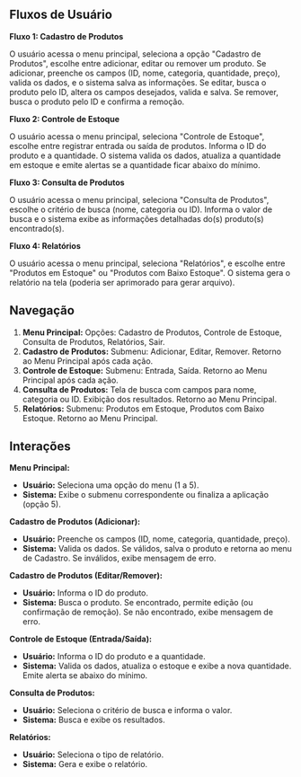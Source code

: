 ## Fluxos de Usuário

**Fluxo 1: Cadastro de Produtos**

O usuário acessa o menu principal, seleciona a opção "Cadastro de Produtos", escolhe entre adicionar, editar ou remover um produto.  Se adicionar, preenche os campos (ID, nome, categoria, quantidade, preço), valida os dados, e o sistema salva as informações. Se editar, busca o produto pelo ID, altera os campos desejados, valida e salva. Se remover, busca o produto pelo ID e confirma a remoção.

**Fluxo 2: Controle de Estoque**

O usuário acessa o menu principal, seleciona "Controle de Estoque", escolhe entre registrar entrada ou saída de produtos.  Informa o ID do produto e a quantidade. O sistema valida os dados, atualiza a quantidade em estoque e emite alertas se a quantidade ficar abaixo do mínimo.

**Fluxo 3: Consulta de Produtos**

O usuário acessa o menu principal, seleciona "Consulta de Produtos", escolhe o critério de busca (nome, categoria ou ID). Informa o valor de busca e o sistema exibe as informações detalhadas do(s) produto(s) encontrado(s).

**Fluxo 4: Relatórios**

O usuário acessa o menu principal, seleciona "Relatórios", e escolhe entre "Produtos em Estoque" ou "Produtos com Baixo Estoque". O sistema gera o relatório na tela (poderia ser aprimorado para gerar arquivo).


## Navegação

1. **Menu Principal:**  Opções: Cadastro de Produtos, Controle de Estoque, Consulta de Produtos, Relatórios, Sair.
2. **Cadastro de Produtos:** Submenu: Adicionar, Editar, Remover.  Retorno ao Menu Principal após cada ação.
3. **Controle de Estoque:** Submenu: Entrada, Saída. Retorno ao Menu Principal após cada ação.
4. **Consulta de Produtos:** Tela de busca com campos para nome, categoria ou ID. Exibição dos resultados. Retorno ao Menu Principal.
5. **Relatórios:** Submenu: Produtos em Estoque, Produtos com Baixo Estoque. Retorno ao Menu Principal.


## Interações

**Menu Principal:**

* **Usuário:** Seleciona uma opção do menu (1 a 5).
* **Sistema:** Exibe o submenu correspondente ou finaliza a aplicação (opção 5).

**Cadastro de Produtos (Adicionar):**

* **Usuário:** Preenche os campos (ID, nome, categoria, quantidade, preço).
* **Sistema:** Valida os dados. Se válidos, salva o produto e retorna ao menu de Cadastro. Se inválidos, exibe mensagem de erro.

**Cadastro de Produtos (Editar/Remover):**

* **Usuário:** Informa o ID do produto.
* **Sistema:** Busca o produto. Se encontrado, permite edição (ou confirmação de remoção). Se não encontrado, exibe mensagem de erro.

**Controle de Estoque (Entrada/Saída):**

* **Usuário:** Informa o ID do produto e a quantidade.
* **Sistema:** Valida os dados, atualiza o estoque e exibe a nova quantidade. Emite alerta se abaixo do mínimo.

**Consulta de Produtos:**

* **Usuário:** Seleciona o critério de busca e informa o valor.
* **Sistema:** Busca e exibe os resultados.

**Relatórios:**

* **Usuário:** Seleciona o tipo de relatório.
* **Sistema:** Gera e exibe o relatório.
